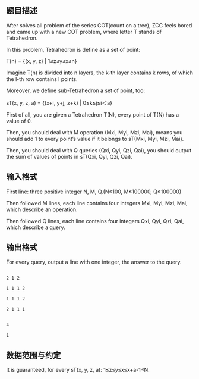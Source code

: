 ## 题目描述

<div>
 After solves all problem of the series COT(count on a tree), ZCC feels bored and came up with a new COT problem, where letter T stands of Tetrahedron.
</div>
<div>
 In this problem, Tetrahedron is define as a set of point:
</div>
<div>
 T(n) = {(x, y, z) | 1≤z≤y≤x≤n}
</div>
<div>
 Imagine T(n) is divided into n layers, the k-th layer contains k rows, of which the l-th row contains l points.
</div>
<div>
 Moreover, we define sub-Tetrahedron a set of point, too:
</div>
<div>
 sT(x, y, z, a) = {(x+i, y+j, z+k) | 0≤k≤j≤i＜a}
</div>
<div>
 First of all, you are given a Tetrahedron T(N), every point of T(N) has a value of 0.
</div>
<div>
 Then, you should deal with M operation (Mxi, Myi, Mzi, Mai), means you should add 1 to every point’s value if it belongs to sT(Mxi, Myi, Mzi, Mai).
</div>
<div>
 Then, you should deal with Q queries (Qxi, Qyi, Qzi, Qai), you should output the sum of values of points in sT(Qxi, Qyi, Qzi, Qai).
</div>
<div></div>
<p></p>

## 输入格式

<div>
 First line: three positive integer N, M, Q.(N≤100, M≤100000, Q≤100000)
</div>
<div>
 Then followed M lines, each line contains four integers Mxi, Myi, Mzi, Mai, which describe an operation.
</div>
<div>
 Then followed Q lines, each line contains four integers Qxi, Qyi, Qzi, Qai, which describe a query.
</div>
<p></p>

## 输出格式

<div>
 For every query, output a line with one integer, the answer to the query. 
</div>
<p></p>

```input1
2 1 2
1 1 1 2
1 1 1 2
2 1 1 1
```
```output1
4
1
```
## 数据范围与约定

<div>
 It is guaranteed, for every sT(x, y, z, a): 1≤z≤y≤x≤x+a-1≤N. 
</div>
<br>
<p></p>

